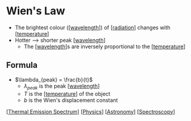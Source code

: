 # Wien's Law

- The brightest colour ([[wavelength]]) of [[radiation]] changes with [[temperature]]
- Hotter --> shorter peak [[wavelength]]
  - The [[wavelength]]s are inversely proportional to the [[temperature]]

## Formula

- $\lambda_{peak} = \frac{b}{t}$
  - $\lambda_{peak}$ is the peak [[wavelength]]
  - $T$ is the [[temperature]] of the object
  - $b$ is the Wien's displacement constant

[[Thermal Emission Spectrum]] [[Physics]] [[Astronomy]] [[Spectroscopy]]

[//begin]: # "Autogenerated link references for markdown compatibility"
[wavelength]: wavelength "Wavelength"
[radiation]: radiation "Radiation"
[temperature]: temperature "Temperature"
[wavelength]: wavelength "Wavelength"
[wavelength]: wavelength "Wavelength"
[temperature]: temperature "Temperature"
[wavelength]: wavelength "Wavelength"
[temperature]: temperature "Temperature"
[Thermal Emission Spectrum]: thermal-emission-spectrum "Thermal Emission Spectrum"
[Physics]: physics "Physics"
[Astronomy]: astronomy "Astronomy"
[Spectroscopy]: spectroscopy "Spectroscopy"
[//end]: # "Autogenerated link references"